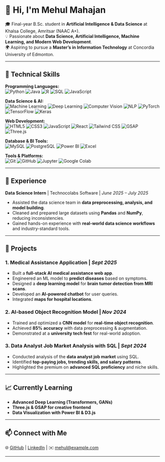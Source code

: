 # 👋 Hi, I'm Mehul Mahajan  

🎓 Final-year B.Sc. student in **Artificial Intelligence & Data Science** at Khalsa College, Amritsar (NAAC A+).  
💡 Passionate about **Data Science, Artificial Intelligence, Machine Learning, and Modern Web Development**.  
🌍 Aspiring to pursue a **Master’s in Information Technology** at Concordia University of Edmonton.  

---

## 🔧 Technical Skills  

**Programming Languages:**  
![Python](https://img.shields.io/badge/Python-3776AB?style=for-the-badge&logo=python&logoColor=white) 
![Java](https://img.shields.io/badge/Java-007396?style=for-the-badge&logo=java&logoColor=white) 
![R](https://img.shields.io/badge/R-276DC3?style=for-the-badge&logo=r&logoColor=white) 
![SQL](https://img.shields.io/badge/SQL-4479A1?style=for-the-badge&logo=postgresql&logoColor=white) 
![JavaScript](https://img.shields.io/badge/JavaScript-F7DF1E?style=for-the-badge&logo=javascript&logoColor=black)  

**Data Science & AI:**  
![Machine Learning](https://img.shields.io/badge/Machine_Learning-102230?style=for-the-badge&logo=tensorflow&logoColor=orange) 
![Deep Learning](https://img.shields.io/badge/Deep_Learning-FF6F00?style=for-the-badge&logo=keras&logoColor=white) 
![Computer Vision](https://img.shields.io/badge/Computer_Vision-000000?style=for-the-badge&logo=opencv&logoColor=white) 
![NLP](https://img.shields.io/badge/NLP-2496ED?style=for-the-badge&logo=python&logoColor=white) 
![PyTorch](https://img.shields.io/badge/PyTorch-EE4C2C?style=for-the-badge&logo=pytorch&logoColor=white) 
![TensorFlow](https://img.shields.io/badge/TensorFlow-FF6F00?style=for-the-badge&logo=tensorflow&logoColor=white) 
![Keras](https://img.shields.io/badge/Keras-D00000?style=for-the-badge&logo=keras&logoColor=white)  

**Web Development:**  
![HTML5](https://img.shields.io/badge/HTML5-E34F26?style=for-the-badge&logo=html5&logoColor=white) 
![CSS3](https://img.shields.io/badge/CSS3-1572B6?style=for-the-badge&logo=css3&logoColor=white) 
![JavaScript](https://img.shields.io/badge/JavaScript-F7DF1E?style=for-the-badge&logo=javascript&logoColor=black) 
![React](https://img.shields.io/badge/React-20232A?style=for-the-badge&logo=react&logoColor=61DAFB) 
![Tailwind CSS](https://img.shields.io/badge/Tailwind_CSS-38B2AC?style=for-the-badge&logo=tailwind-css&logoColor=white) 
![GSAP](https://img.shields.io/badge/GSAP-88CE02?style=for-the-badge&logo=greensock&logoColor=black) 
![Three.js](https://img.shields.io/badge/Three.js-000000?style=for-the-badge&logo=threedotjs&logoColor=white)  

**Database & BI Tools:**  
![MySQL](https://img.shields.io/badge/MySQL-4479A1?style=for-the-badge&logo=mysql&logoColor=white) 
![PostgreSQL](https://img.shields.io/badge/PostgreSQL-336791?style=for-the-badge&logo=postgresql&logoColor=white) 
![Power BI](https://img.shields.io/badge/Power_BI-F2C811?style=for-the-badge&logo=powerbi&logoColor=black) 
![Excel](https://img.shields.io/badge/Excel-217346?style=for-the-badge&logo=microsoftexcel&logoColor=white)  

**Tools & Platforms:**  
![Git](https://img.shields.io/badge/Git-F05032?style=for-the-badge&logo=git&logoColor=white) 
![GitHub](https://img.shields.io/badge/GitHub-181717?style=for-the-badge&logo=github&logoColor=white) 
![Jupyter](https://img.shields.io/badge/Jupyter-F37626?style=for-the-badge&logo=jupyter&logoColor=white) 
![Google Colab](https://img.shields.io/badge/Colab-F9AB00?style=for-the-badge&logo=googlecolab&logoColor=black)  

---

## 💼 Experience  

**Data Science Intern** | Technocolabs Software | *June 2025 – July 2025*  
- Assisted the data science team in **data preprocessing, analysis, and model building**.  
- Cleaned and prepared large datasets using **Pandas** and **NumPy**, reducing inconsistencies.  
- Gained hands-on experience with **real-world data science workflows** and industry-standard tools.  

---

## 🚀 Projects  

### 1. Medical Assistance Application | *Sept 2025*  
- Built a **full-stack AI medical assistance web app**.  
- Engineered an ML model to **predict diseases** based on symptoms.  
- Designed a **deep learning model** for **brain tumor detection from MRI scans**.  
- Developed an **AI-powered chatbot** for user queries.  
- Integrated **maps for hospital locations**.  

### 2. AI-based Object Recognition Model | *Nov 2024*  
- Trained and optimized a **CNN model** for **real-time object recognition**.  
- Achieved **85% accuracy** with data preprocessing & augmentation.  
- Demonstrated at a **university tech fest** for real-world adoption.  

### 3. Data Analyst Job Market Analysis with SQL | *Sept 2024*  
- Conducted analysis of the **data analyst job market** using SQL.  
- Identified **top-paying jobs, trending skills, and salary patterns**.  
- Highlighted the premium on **advanced SQL proficiency** and niche skills.  

---

## 📈 Currently Learning  
- **Advanced Deep Learning (Transformers, GANs)**  
- **Three.js & GSAP for creative frontend**  
- **Data Visualization with Power BI & D3.js**  

---

## 📫 Connect with Me  
🌐 [GitHub](https://github.com/) | [LinkedIn](https://www.linkedin.com/) | ✉️ mehul@example.com  

---
